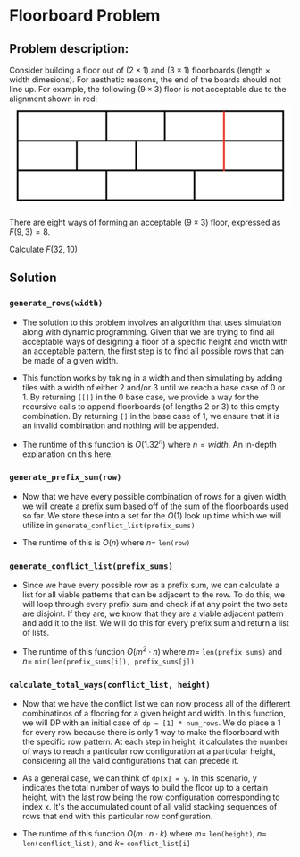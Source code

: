 # Floorboard Problem

## Problem description:
Consider building a floor out of $(2 \times 1)$ and $(3 \times 1)$ floorboards (length $\times$ width dimesions). For aesthetic reasons, the end of the boards should not line up. For example, the following $(9 \times 3)$ floor is not acceptable due to the alignment shown in red:
![Example Diagram](https://github.com/aostrowski108/floorboard-problem/blob/main/diagram.png)

There are eight ways of forming an acceptable $(9 \times 3)$ floor, expressed as $F(9,3) = 8$.

Calculate $F(32,10)$

## Solution

### ```generate_rows(width)```
+ The solution to this problem involves an algorithm that uses simulation along with dynamic programming. Given that we are trying to find all acceptable ways of designing a floor of a specific height and width with an acceptable pattern, the first step is to find all possible rows that can be made of a given width. 

+ This function works by taking in a width and then simulating by adding tiles with a width of either 2 and/or 3 until we reach a base case of 0 or 1. By returning ```[[]]``` in the 0 base case, we provide a way for the recursive calls to append floorboards (of lengths 2 or 3) to this empty combination. By returning ```[]``` in the base case of 1, we ensure that it is an invalid combination and nothing will be appended.

+ The runtime of this function is $O(1.32^n)$ where $n = width$. An in-depth explanation on this here.

### ```generate_prefix_sum(row)```
+ Now that we have every possible combination of rows for a given width, we will create a prefix sum based off of the sum of the floorboards used so far. We store these into a set for the $O(1)$ look up time which we will utilize in ```generate_conflict_list(prefix_sums)```

+ The runtime of this is $O(n)$ where $n =$ ```len(row)``` 

### ```generate_conflict_list(prefix_sums)```
+ Since we have every possible row as a prefix sum, we can calculate a list for all viable patterns that can be adjacent to the row. To do this, we will loop through every prefix sum and check if at any point the two sets are disjoint. If they are, we know that they are a viable adjacent pattern and add it to the list. We will do this for every prefix sum and return a list of lists.

+ The runtime of this function $O(m^2 \cdot n)$ where $m =$ ```len(prefix_sums)``` and $n =$ ```min(len(prefix_sums[i]), prefix_sums[j])```

### ```calculate_total_ways(conflict_list, height)```
+ Now that we have the conflict list we can now process all of the different combinatinos of a flooring for a given height and width. In this function, we will DP with an initial case of ```dp = [1] * num_rows```. We do place a 1 for every row because there is only 1 way to make the floorboard with the specific row pattern. At each step in height, it calculates the number of ways to reach a particular row configuration at a particular height, considering all the valid configurations that can precede it.

+ As a general case, we can think of ```dp[x] = y```. In this scenario, y indicates the total number of ways to build the floor up to a certain height, with the last row being the row configuration corresponding to index x. It's the accumulated count of all valid stacking sequences of rows that end with this particular row configuration.

+ The runtime of this function $O(m \cdot n \cdot k)$ where $m =$ ```len(height)```, $n =$ ```len(conflict_list)```, and $k =$ ```conflict_list[i]```
